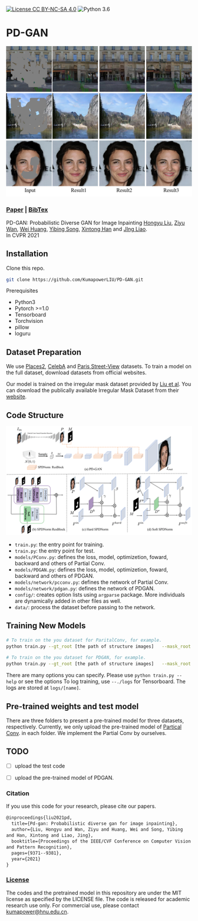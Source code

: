 [![License CC BY-NC-SA 4.0](https://img.shields.io/badge/license-CC4.0-blue.svg)](./LICENSE.md)
![Python 3.6](https://img.shields.io/badge/python-3.6-green.svg)
<span id="jump1"></span>
# PD-GAN
![PDGAN Show](./show.png)

###  [Paper](https://openaccess.thecvf.com/content/CVPR2021/papers/Liu_PD-GAN_Probabilistic_Diverse_GAN_for_Image_Inpainting_CVPR_2021_paper.pdf) | [BibTex](#jump2)

PD-GAN: Probabilistic Diverse GAN for Image Inpainting
[Hongyu Liu](#jump1),  [Ziyu Wan](#jump1), [Wei Huang](#jump1), [Yibing Song](https://ybsong00.github.io/), [Xintong Han](#https://xthan.github.io/) and [JIng Liao](https://liaojing.github.io/html/).<br>
In CVPR 2021


## Installation

Clone this repo.
```bash
git clone https://github.com/KumapowerLIU/PD-GAN.git
```

Prerequisites
* Python3
* Pytorch >=1.0
* Tensorboard
* Torchvision
* pillow
* loguru


## Dataset Preparation

We use [Places2](http://places2.csail.mit.edu/), [CelebA](http://mmlab.ie.cuhk.edu.hk/projects/CelebA.html) and [Paris Street-View](https://github.com/pathak22/context-encoder) datasets. To train a model on the full dataset, download datasets from official websites.

Our model is trained on the irregular mask dataset provided by [Liu et al](https://arxiv.org/abs/1804.07723). You can download the publically available Irregular Mask Dataset from their [website](http://masc.cs.gmu.edu/wiki/partialconv).



## Code Structure
![PDGAN Show](./pipeline.png)
- `train.py`: the entry point for training.
- `train.py`: the entry point for test.
- `models/PConv.py`: defines the loss, model, optimizetion, foward, backward and others of Partial Conv.
- `models/PDGAN.py`: defines the loss, model, optimizetion, foward, backward and others of PDGAN.
- `models/network/pcconv.py`: defines the network of Partial Conv.
- `models/network/pdgan.py`: defines the network of PDGAN.
- `config/`: creates option lists using `argparse` package. More individuals are dynamically added in other files as well.
- `data/`: process the dataset before passing to the network.


## Training New Models
```bash
# To train on the you dataset for ParitalConv, for example.
python train.py --gt_root [the path of structure images]   --mask_root [the path of mask images] --model PConv
```

```bash
# To train on the you dataset for PDGAN, for example.
python train.py --gt_root [the path of structure images]   --mask_root [the path of mask images] --model PDGAN --pre_ckpt_PConv_EN_dir [the path of pre-trained PartialConv encoder] --pre_ckpt_PConv_DE_dir [the path of pre-trained PartialConv decoder]
```

There are many options you can specify. Please use `python train.py --help` or see the options
To log training, use `--./logs` for Tensorboard. The logs are stored at `logs/[name]`.



## Pre-trained weights and test model
There are three folders to present a pre-trained model for three datasets, respectively. Currently, we only upload the pre-trained model of [Partical Conv](https://openaccess.thecvf.com/content_ECCV_2018/papers/Guilin_Liu_Image_Inpainting_for_ECCV_2018_paper.pdf). in each folder.
We implement the Partial Conv by ourselves.
## TODO
- [ ] upload the test code
- [ ] upload the pre-trained model of PDGAN.


<span id="jump2"></span>
### Citation
If you use this code for your research, please cite our papers.
```
@inproceedings{liu2021pd,
  title={Pd-gan: Probabilistic diverse gan for image inpainting},
  author={Liu, Hongyu and Wan, Ziyu and Huang, Wei and Song, Yibing and Han, Xintong and Liao, Jing},
  booktitle={Proceedings of the IEEE/CVF Conference on Computer Vision and Pattern Recognition},
  pages={9371--9381},
  year={2021}
}
```

### [License](./LICENSE.md)

The codes and the pretrained model in this repository are under the MIT license as specified by the LICENSE file.
The code is released for academic research use only. For commercial use, please contact [kumapower@hnu.edu.cn](#jump1).
